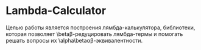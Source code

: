 # Lambda-Calculator

Целью работы является построения лямбда-калькулятора, библиотеки, которая позволяет \betaβ-редуцировать лямбда-термы и помогать решать вопросы их \alpha\betaαβ-эквивалентности.
